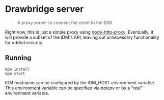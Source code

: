 # Drawbridge server

> A proxy server to connect the client to the IDM

Right now, this is just a simple proxy using [node-http-proxy](https://github.com/nodejitsu/node-http-proxy). Eventually, it will provide a subset of the IDM's API, leaving out unnecessary functionality for added security.

## Running

```
npm install
npm start
```

IDM hostname can be configured by the IDM_HOST environment variable. This environment variable can be specified via [dotenv](https://github.com/motdotla/dotenv) or by a "real" environment variable.
